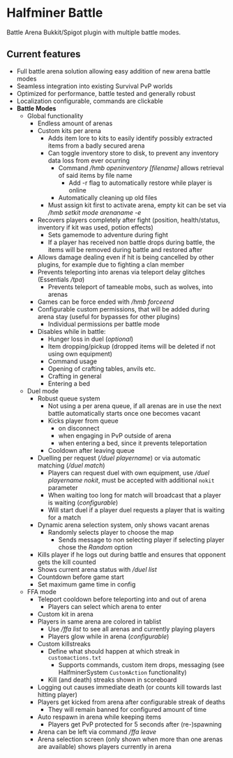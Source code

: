 # Halfminer Battle
Battle Arena Bukkit/Spigot plugin with multiple battle modes.

Current features
-------
- Full battle arena solution allowing easy addition of new arena battle modes
- Seamless integration into existing Survival PvP worlds
- Optimized for performance, battle tested and generally robust
- Localization configurable, commands are clickable
- **Battle Modes**
  - Global functionality
    - Endless amount of arenas
    - Custom kits per arena
      - Adds item lore to kits to easily identify possibly extracted items from a badly secured arena
      - Can toggle inventory store to disk, to prevent any inventory data loss from ever ocurring
        - Command */hmb openinventory [filename]* allows retrieval of said items by file name
          - Add -r flag to automatically restore while player is online
        - Automatically cleaning up old files
      - Must assign kit first to activate arena, empty kit can be set via */hmb setkit mode arenaname -e*
    - Recovers players completely after fight (position, health/status, inventory if kit was used, potion effects)
      - Sets gamemode to adventure during fight
      - If a player has received non battle drops during battle, the items will be removed during battle and restored after
    - Allows damage dealing even if hit is being cancelled by other plugins, for example due to fighting a clan member
    - Prevents teleporting into arenas via teleport delay glitches (Essentials */tpa*)
      - Prevents teleport of tameable mobs, such as wolves, into arenas
    - Games can be force ended with */hmb forceend*
    - Configurable custom permissions, that will be added during arena stay (useful for bypasses for other plugins)
      - Individual permissions per battle mode
    - Disables while in battle:
      - Hunger loss in duel (*optional*)
      - Item dropping/pickup (dropped items will be deleted if not using own equipment)
      - Command usage
      - Opening of crafting tables, anvils etc.
      - Crafting in general
      - Entering a bed
  - Duel mode
    - Robust queue system
      - Not using a per arena queue, if all arenas are in use the next battle automatically starts once one becomes vacant
      - Kicks player from queue
        - on disconnect
        - when engaging in PvP outside of arena
        - when entering a bed, since it prevents teleportation
      - Cooldown after leaving queue
    - Duelling per request (*/duel playername*) or via automatic matching (*/duel match*)
      - Players can request duel with own equipment, use */duel playername nokit*, must be accepted with additional ``nokit`` parameter
      - When waiting too long for match will broadcast that a player is waiting (*configurable*)
      - Will start duel if a player duel requests a player that is waiting for a match
    - Dynamic arena selection system, only shows vacant arenas
      - Randomly selects player to choose the map
        - Sends message to non selecting player if selecting player chose the *Random* option
    - Kills player if he logs out during battle and ensures that opponent gets the kill counted
    - Shows current arena status with */duel list*
    - Countdown before game start
    - Set maximum game time in config
  - FFA mode
    - Teleport cooldown before teleporting into and out of arena
      - Players can select which arena to enter
    - Custom kit in arena
    - Players in same arena are colored in tablist
      - Use */ffa list* to see all arenas and currently playing players
      - Players glow while in arena (*configurable*)
    - Custom killstreaks
      - Define what should happen at which streak in ``customactions.txt``
        - Supports commands, custom item drops, messaging (see HalfminerSystem ``CustomAction`` functionality)
      - Kill (and death) streaks shown in scoreboard
    - Logging out causes immediate death (or counts kill towards last hitting player)
    - Players get kicked from arena after configurable streak of deaths
      - They will remain banned for configured amount of time
    - Auto respawn in arena while keeping items
      - Players get PvP protected for 5 seconds after (re-)spawning
    - Arena can be left via command */ffa leave*
    - Arena selection screen (only shown when more than one arenas are available) shows players currently in arena
    